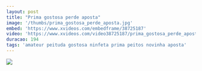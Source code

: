 ```yaml
---
layout: post
title: "Prima gostosa perde aposta"
image: '/thumbs/prima_gostosa_perde_aposta.jpg'
embed: 'https://www.xvideos.com/embedframe/38725187'
video: 'https://www.xvideos.com/video38725187/prima_gostosa_perde_aposta'
duracao: 194
tags: 'amateur peituda gostosa ninfeta prima peitos novinha aposta'
---
```

<a href="{{ page.url | prepend: site.baseurl | prepend: site.url }}"><img src="{{ page.image | prepend: site.baseurl | prepend: site.url }}" /></a>
